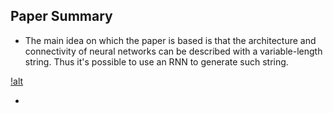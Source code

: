 
## Paper Summary

* The main idea on which the paper is based is that the architecture and connectivity of neural networks can be described with a variable-length string. Thus it's possible to use an RNN to generate such string.

[!alt](https://image.slidesharecdn.com/nas-170612232020/95/neural-architecture-search-with-reinforcement-learning-8-638.jpg?cb=1497817578)

*
